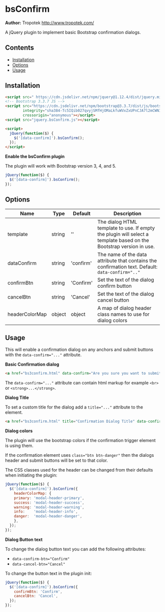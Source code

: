 # bsConfirm

__Author:__ Tropotek <http://www.tropotek.com/>

A jQuery plugin to implement basic Bootstrap confirmation dialogs.

## Contents

- [Installation](#installation)
- [Options](#options)
- [Usage](#usage)

## Installation

```html
<script src=" https://cdn.jsdelivr.net/npm/jquery@1.12.4/dist/jquery.min.js "></script>
<!-- Bootstrap 3.3.7 JS -->
<script src="https://cdn.jsdelivr.net/npm/bootstrap@3.3.7/dist/js/bootstrap.min.js"
        integrity="sha384-Tc5IQib027qvyjSMfHjOMaLkfuWVxZxUPnCJA7l2mCWNIpG9mGCD8wGNIcPD7Txa"
        crossorigin="anonymous"></script>
<script src="jquery.bsConfirm.js"></script>

<script>
  jQuery(function($) {
    $('[data-confirm]').bsConfirm();
  });
</script>
```

__Enable the bsConfirm plugin__

The plugin will work with Bootstrap version 3, 4, and 5.
```js
jQuery(function($) {
  $('[data-confirm]').bsConfirm();
});
```

## Options


| Name           | Type   | Default   | Description                                                                                                        |
|----------------|--------|-----------|--------------------------------------------------------------------------------------------------------------------|
| template       | string | ''        | The dialog HTML template to use. If empty the plugin will select a template based on the Bootstrap version in use. |
| dataConfirm    | string | 'confirm' | The name of the data attribute that contains the confirmation text. Default: `data-confirm=".."`                   |
| confirmBtn     | string | 'Confirm' | Set the text of the dialog confirm button                                                                          |
| cancelBtn      | string | 'Cancel'  | Set the text of the dialog cancel button                                                                           |
| headerColorMap | object | object    | A map of dialog header class names to use for dialog colors                                                        |


## Usage


This will enable a confirmation dialog on any anchors and submit buttons with the `data-confirm="..."` attribute.

__Basic Confirmation dialog__
```html
<a href="bs3confirm.html" data-confirm="Are you sure you want to submit this action?">Default Confirm</a>
```
The `data-confirm="..."` attribute can contain html markup for example `<br>` or `<strong>...</strong>`.

__Dialog Title__

To set a custom title for the dialog add a `title="..."` attribute to the element.
```html
<a href="bs3confirm.html" title="Confirmation Dialog Title" data-confirm="Are you sure you want to submit this action?">Default Confirm</a>
```

__Dialog colors__

The plugin will use the bootstrap colors if the confirmation trigger element is using them.

If the confirmation element uses `class="btn btn-danger"` then the dialogs header and submit buttons will be set to that color.

The CSS classes used for the header can be changed from their defaults when initiating the plugin:
```js
jQuery(function($) {
  $('[data-confirm]').bsConfirm({
    headerColorMap: {
    primary: 'modal-header-primary',
    success: 'modal-header-success',
    warning: 'modal-header-warning',
    info:    'modal-header-info',
    danger:  'modal-header-danger',
    },
  });
});
```

__Dialog Button text__

To change the dialog button text you can add the following attributes:

- `data-confirm-btn="Confirm"`
- `data-cancel-btn="Cancel"`

To change the button text in the plugin init:
```js
jQuery(function($) {
  $('[data-confirm]').bsConfirm({
    confirmBtn: 'Confirm',
    cancelBtn: 'Cancel',
  });
});
```

 






 


 

